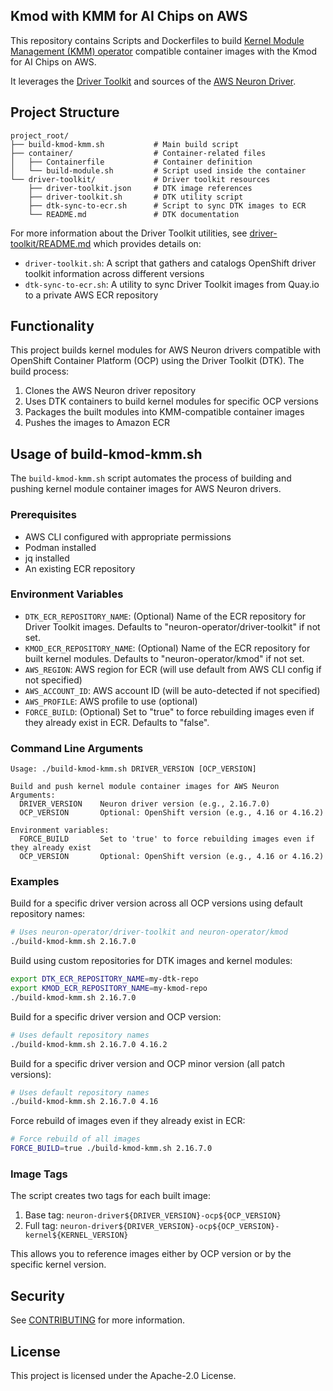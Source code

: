 ## Kmod with KMM for AI Chips on AWS

This repository contains Scripts and Dockerfiles to build 
[Kernel Module Management (KMM) operator](https://docs.redhat.com/en/documentation/openshift_container_platform/4.18/html/specialized_hardware_and_driver_enablement/kernel-module-management-operator) 
compatible container images with the Kmod for AI Chips on AWS.

It leverages the 
[Driver Toolkit](https://docs.redhat.com/en/documentation/openshift_container_platform/4.18/html/specialized_hardware_and_driver_enablement/driver-toolkit#about-driver-toolkit_driver-toolkit) 
and sources of the 
[AWS Neuron Driver](https://awsdocs-neuron.readthedocs-hosted.com/en/latest/release-notes/runtime/aws-neuronx-dkms/index.html).

## Project Structure

```
project_root/
├── build-kmod-kmm.sh           # Main build script
├── container/                  # Container-related files
│   ├── Containerfile           # Container definition
│   └── build-module.sh         # Script used inside the container
└── driver-toolkit/             # Driver toolkit resources
    ├── driver-toolkit.json     # DTK image references
    ├── driver-toolkit.sh       # DTK utility script
    ├── dtk-sync-to-ecr.sh      # Script to sync DTK images to ECR
    └── README.md               # DTK documentation
```

For more information about the Driver Toolkit utilities, see [driver-toolkit/README.md](driver-toolkit/README.md) which provides details on:
- `driver-toolkit.sh`: A script that gathers and catalogs OpenShift driver toolkit information across different versions
- `dtk-sync-to-ecr.sh`: A utility to sync Driver Toolkit images from Quay.io to a private AWS ECR repository

## Functionality

This project builds kernel modules for AWS Neuron drivers compatible with OpenShift Container Platform (OCP) using the Driver Toolkit (DTK). The build process:

1. Clones the AWS Neuron driver repository
2. Uses DTK containers to build kernel modules for specific OCP versions
3. Packages the built modules into KMM-compatible container images
4. Pushes the images to Amazon ECR

## Usage of build-kmod-kmm.sh

The `build-kmod-kmm.sh` script automates the process of building and pushing kernel module container images for AWS Neuron drivers.

### Prerequisites

- AWS CLI configured with appropriate permissions
- Podman installed
- jq installed
- An existing ECR repository

### Environment Variables

- `DTK_ECR_REPOSITORY_NAME`: (Optional) Name of the ECR repository for Driver Toolkit images. Defaults to "neuron-operator/driver-toolkit" if not set.
- `KMOD_ECR_REPOSITORY_NAME`: (Optional) Name of the ECR repository for built kernel modules. Defaults to "neuron-operator/kmod" if not set.
- `AWS_REGION`: AWS region for ECR (will use default from AWS CLI config if not specified)
- `AWS_ACCOUNT_ID`: AWS account ID (will be auto-detected if not specified)
- `AWS_PROFILE`: AWS profile to use (optional)
- `FORCE_BUILD`: (Optional) Set to "true" to force rebuilding images even if they already exist in ECR. Defaults to "false".

### Command Line Arguments

```
Usage: ./build-kmod-kmm.sh DRIVER_VERSION [OCP_VERSION]

Build and push kernel module container images for AWS Neuron
Arguments:
  DRIVER_VERSION    Neuron driver version (e.g., 2.16.7.0)
  OCP_VERSION       Optional: OpenShift version (e.g., 4.16 or 4.16.2)

Environment variables:
  FORCE_BUILD       Set to 'true' to force rebuilding images even if they already exist
  OCP_VERSION       Optional: OpenShift version (e.g., 4.16 or 4.16.2)
```

### Examples

Build for a specific driver version across all OCP versions using default repository names:
```bash
# Uses neuron-operator/driver-toolkit and neuron-operator/kmod
./build-kmod-kmm.sh 2.16.7.0
```

Build using custom repositories for DTK images and kernel modules:
```bash
export DTK_ECR_REPOSITORY_NAME=my-dtk-repo
export KMOD_ECR_REPOSITORY_NAME=my-kmod-repo
./build-kmod-kmm.sh 2.16.7.0
```

Build for a specific driver version and OCP version:
```bash
# Uses default repository names
./build-kmod-kmm.sh 2.16.7.0 4.16.2
```

Build for a specific driver version and OCP minor version (all patch versions):
```bash
# Uses default repository names
./build-kmod-kmm.sh 2.16.7.0 4.16
```

Force rebuild of images even if they already exist in ECR:
```bash
# Force rebuild of all images
FORCE_BUILD=true ./build-kmod-kmm.sh 2.16.7.0
```

### Image Tags

The script creates two tags for each built image:

1. Base tag: `neuron-driver${DRIVER_VERSION}-ocp${OCP_VERSION}`
2. Full tag: `neuron-driver${DRIVER_VERSION}-ocp${OCP_VERSION}-kernel${KERNEL_VERSION}`

This allows you to reference images either by OCP version or by the specific kernel version.

## Security

See [CONTRIBUTING](CONTRIBUTING.md#security-issue-notifications) for more information.

## License

This project is licensed under the Apache-2.0 License.
